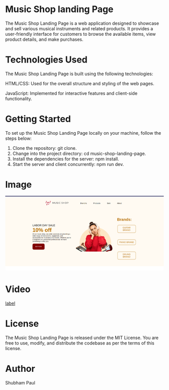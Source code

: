 # Music Shop landing Page

The Music Shop Landing Page is a web application designed to showcase and sell various musical instruments and related products. It provides a user-friendly interface for customers to browse the available items, view product details, and make purchases.

# Technologies Used

The Music Shop Landing Page is built using the following technologies:

HTML/CSS: Used for the overall structure and styling of the web pages.

JavaScript: Implemented for interactive features and client-side functionality.

# Getting Started

To set up the Music Shop Landing Page locally on your machine, follow the steps below:

1. Clone the repository: git clone.
2. Change into the project directory: cd music-shop-landing-page.
3. Install the dependencies for the server: npm install.
4. Start the server and client concurrently: npm run dev.

# Image

![Alt text](<public/Screenshot from 2023-07-04 20-42-46.png>)

# Video

[label](<public/Screencast from 04-07-23 08:50:38 PM IST.webm>)

# License

The Music Shop Landing Page is released under the MIT License. You are free to use, modify, and distribute the codebase as per the terms of this license.

# Author

Shubham Paul
